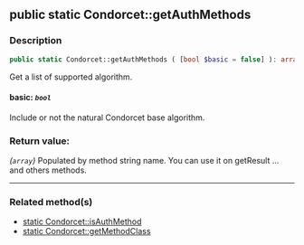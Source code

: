 ## public static Condorcet::getAuthMethods

### Description    

```php
public static Condorcet::getAuthMethods ( [bool $basic = false] ): array
```

Get a list of supported algorithm.
    

#### **basic:** *```bool```*   
Include or not the natural Condorcet base algorithm.    


### Return value:   

*(```array```)* Populated by method string name. You can use it on getResult ... and others methods.


---------------------------------------

### Related method(s)      

* [static Condorcet::isAuthMethod](/Docs/ApiReferences/Condorcet%20Class/public%20static%20Condorcet--isAuthMethod.md)    
* [static Condorcet::getMethodClass](/Docs/ApiReferences/Condorcet%20Class/public%20static%20Condorcet--getMethodClass.md)    
